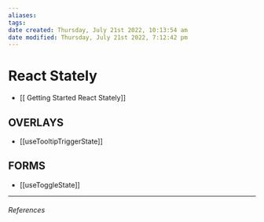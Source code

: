 ```yaml
---
aliases: 
tags: 
date created: Thursday, July 21st 2022, 10:13:54 am
date modified: Thursday, July 21st 2022, 7:12:42 pm
---
```


# React Stately

- [[ Getting Started React Stately]]

## OVERLAYS

- [[useTooltipTriggerState]]

## FORMS

- [[useToggleState]]
---

###### References

